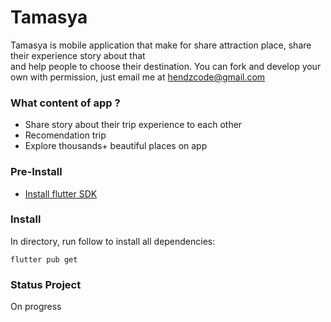 # Tamasya
Tamasya is mobile application that make for share attraction place, share their experience story about that  
and help people to choose their destination. You can fork and develop your own with permission, just
email me at hendzcode@gmail.com

### __What content of app ?__
* Share story about their trip experience to each other
* Recomendation trip
* Explore thousands+ beautiful places on app

### __Pre-Install__
* [Install flutter SDK](https://flutter.dev/docs/get-started/install)

### __Install__
In directory, run follow to install all dependencies:
```
flutter pub get
```

### __Status Project__
On progress
